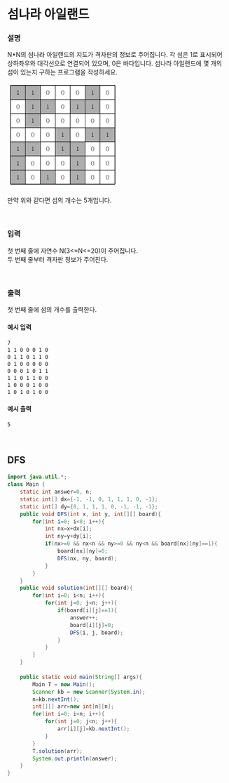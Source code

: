 # 섬나라 아일랜드
### 설명
N*N의 섬나라 아일랜드의 지도가 격자판의 정보로 주어집니다. 각 섬은 1로 표시되어 상하좌우와 대각선으로 연결되어 있으며, 0은 바다입니다. 섬나라 아일랜드에 몇 개의 섬이 있는지 구하는 프로그램을 작성하세요.


![섬나라](../img/%EC%84%AC%EB%82%98%EB%9D%BC.PNG)

만약 위와 같다면 섬의 개수는 5개입니다.

<br>

### 입력
첫 번째 줄에 자연수 N(3<=N<=20)이 주어집니다.<br>
두 번째 줄부터 격자판 정보가 주어진다.



<br>

### 출력
첫 번째 줄에 섬의 개수를 출력한다.



#### 예시 입력
```
7
1 1 0 0 0 1 0
0 1 1 0 1 1 0
0 1 0 0 0 0 0
0 0 0 1 0 1 1
1 1 0 1 1 0 0
1 0 0 0 1 0 0
1 0 1 0 1 0 0
```


#### 예시 출력
```
5
```

<br>


## DFS
```java
import java.util.*;
class Main {
	static int answer=0, n;
	static int[] dx={-1, -1, 0, 1, 1, 1, 0, -1};
	static int[] dy={0, 1, 1, 1, 0, -1, -1, -1};
	public void DFS(int x, int y, int[][] board){
		for(int i=0; i<8; i++){
			int nx=x+dx[i];
			int ny=y+dy[i];
			if(nx>=0 && nx<n && ny>=0 && ny<n && board[nx][ny]==1){
				board[nx][ny]=0;
				DFS(nx, ny, board);
			}
		}	
	}
	public void solution(int[][] board){
		for(int i=0; i<n; i++){
			for(int j=0; j<n; j++){
				if(board[i][j]==1){
					answer++;
					board[i][j]=0;
					DFS(i, j, board);
				}
			}
		}	
	}

	public static void main(String[] args){
		Main T = new Main();
		Scanner kb = new Scanner(System.in);
		n=kb.nextInt();
		int[][] arr=new int[n][n];
		for(int i=0; i<n; i++){
			for(int j=0; j<n; j++){
				arr[i][j]=kb.nextInt();
			}
		}
		T.solution(arr);
		System.out.println(answer);
	}
}

```

<br>

